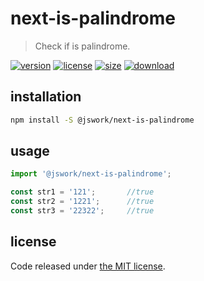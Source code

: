 # next-is-palindrome
> Check if is palindrome.

[![version][version-image]][version-url]
[![license][license-image]][license-url]
[![size][size-image]][size-url]
[![download][download-image]][download-url]

## installation
```bash
npm install -S @jswork/next-is-palindrome
```

## usage
```js
import '@jswork/next-is-palindrome';

const str1 = '121';       //true
const str2 = '1221';      //true
const str3 = '22322';     //true
```

## license
Code released under [the MIT license](https://github.com/afeiship/next-is-palindrome/blob/master/LICENSE.txt).

[version-image]: https://img.shields.io/npm/v/@jswork/next-is-palindrome
[version-url]: https://npmjs.org/package/@jswork/next-is-palindrome

[license-image]: https://img.shields.io/npm/l/@jswork/next-is-palindrome
[license-url]: https://github.com/afeiship/next-is-palindrome/blob/master/LICENSE.txt

[size-image]: https://img.shields.io/bundlephobia/minzip/@jswork/next-is-palindrome
[size-url]: https://github.com/afeiship/next-is-palindrome/blob/master/dist/next-is-palindrome.min.js

[download-image]: https://img.shields.io/npm/dm/@jswork/next-is-palindrome
[download-url]: https://www.npmjs.com/package/@jswork/next-is-palindrome
